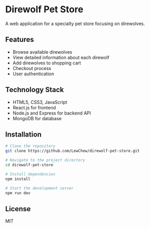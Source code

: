 # Direwolf Pet Store

A web application for a specialty pet store focusing on direwolves.

## Features

- Browse available direwolves
- View detailed information about each direwolf
- Add direwolves to shopping cart
- Checkout process
- User authentication

## Technology Stack

- HTML5, CSS3, JavaScript
- React.js for frontend
- Node.js and Express for backend API
- MongoDB for database

## Installation

```bash
# Clone the repository
git clone https://github.com/LewChew/direwolf-pet-store.git

# Navigate to the project directory
cd direwolf-pet-store

# Install dependencies
npm install

# Start the development server
npm run dev
```

## License

MIT
